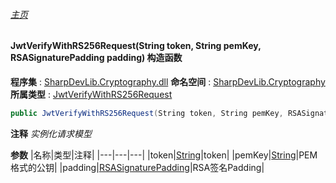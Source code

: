 ###### [主页](./Index.md "主页")
#### JwtVerifyWithRS256Request(String token, String pemKey, RSASignaturePadding padding) 构造函数
**程序集** : [SharpDevLib.Cryptography.dll](./SharpDevLib.Cryptography.assembly.md "SharpDevLib.Cryptography.dll")
**命名空间** : [SharpDevLib.Cryptography](./SharpDevLib.Cryptography.namespace.md "SharpDevLib.Cryptography")
**所属类型** : [JwtVerifyWithRS256Request](./SharpDevLib.Cryptography.JwtVerifyWithRS256Request.md "JwtVerifyWithRS256Request")
``` csharp
public JwtVerifyWithRS256Request(String token, String pemKey, RSASignaturePadding padding)
```
**注释**
*实例化请求模型*

**参数**
|名称|类型|注释|
|---|---|---|
|token|[String](https://learn.microsoft.com/en-us/dotnet/api/system.string "String")|token|
|pemKey|[String](https://learn.microsoft.com/en-us/dotnet/api/system.string "String")|PEM格式的公钥|
|padding|[RSASignaturePadding](https://learn.microsoft.com/en-us/dotnet/api/system.security.cryptography.rsasignaturepadding "RSASignaturePadding")|RSA签名Padding|

